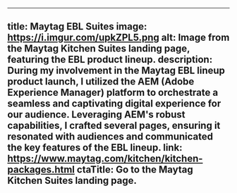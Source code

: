 ---

title: Maytag EBL Suites
image: https://i.imgur.com/upkZPL5.png
alt: Image from the Maytag Kitchen Suites landing page, featuring the EBL product lineup.
description: During my involvement in the Maytag EBL lineup product launch, I utilized the AEM (Adobe Experience Manager) platform to orchestrate a seamless and captivating digital experience for our audience. Leveraging AEM's robust capabilities, I crafted several pages, ensuring it resonated with audiences and communicated the key features of the EBL lineup.
link: https://www.maytag.com/kitchen/kitchen-packages.html
ctaTitle: Go to the Maytag Kitchen Suites landing page.
---
